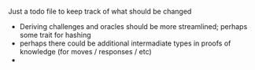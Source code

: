 Just a todo file to keep track of what should be changed

- Deriving challenges and oracles should be more streamlined; perhaps some trait for hashing
- perhaps there could be additional intermadiate types in proofs of knowledge (for moves / responses / etc)
- 